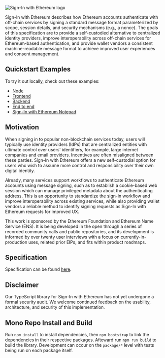 ![Sign-In with Ethereum logo](https://login.xyz/favicon.png "Sign-In with Ethereum logo")

Sign-In with Ethereum describes how Ethereum accounts authenticate with 
off-chain services by signing a standard message format parameterized by scope,
session details, and security mechanisms (e.g., a nonce). The goals of this 
specification are to provide a self-custodied alternative to centralized 
identity providers, improve interoperability across off-chain services for 
Ethereum-based authentication, and provide wallet vendors a consistent 
machine-readable message format to achieve improved user experiences and 
consent management.

## Quickstart Examples
To try it out locally, check out these examples:

- [Node](https://github.com/spruceid/siwe-quickstart/tree/main/00_print)
- [Frontend](https://github.com/spruceid/siwe-quickstart/tree/main/01_frontend)
- [Backend](https://github.com/spruceid/siwe-quickstart/tree/main/02_backend)
- [End to end](https://github.com/spruceid/siwe-quickstart/tree/main/03_complete_app)
- [Sign-In with Ethereum Notepad](https://github.com/spruceid/siwe-notepad)

## Motivation
When signing in to popular non-blockchain services today, users will typically 
use identity providers (IdPs) that are centralized entities with ultimate 
control over users' identifiers, for example, large internet companies and email
providers. Incentives are often misaligned between these parties. Sign-In with
Ethereum offers a new self-custodial option for users who wish to assume more
control and responsibility over their own digital identity.

Already, many services support workflows to authenticate Ethereum accounts using
message signing, such as to establish a cookie-based web session which can 
manage privileged metadata about the authenticating address. This is an 
opportunity to standardize the sign-in workflow and improve interoperability 
across existing services, while also providing wallet vendors a reliable method 
to identify signing requests as Sign-In with Ethereum requests for improved UX.

This work is sponsored by the Ethereum Foundation and Ethereum Name Service 
(ENS). It is being developed in the open through a series of recorded community 
calls and public repositories, and its development is informed by over twenty 
user interviews with a focus on currently-in-production uses, related prior 
EIPs, and fits within product roadmaps.

## Specification
Specification can be found [here](https://eips.ethereum.org/EIPS/eip-4361).

## Disclaimer 

Our TypeScript library for Sign-In with Ethereum has not yet undergone a formal security 
audit. We welcome continued feedback on the usability, architecture, and security 
of this implementation.

## Mono Repo Install and Build
Run `npm install` to install dependencies, then `npm bootstrap` to link the dependencies
in their respective packages. Afteward run `npm run build` to build the library.
Development can occur on the `package/*` level with tests being run on each package itself.
